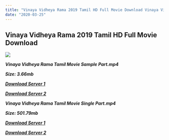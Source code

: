 ```yaml
---
title: "Vinaya Vidheya Rama 2019 Tamil HD Full Movie Download Vinaya Vidheya Rama Tamil HD Movie Download"
date: "2020-03-25"
---
```


## Vinaya Vidheya Rama 2019 Tamil HD Full Movie Download

![](https://images.moviebuff.com/e2ece237-59c3-4050-beef-e41cba384103?w=1000)

**_Vinaya Vidheya Rama Tamil Movie Sample Part.mp4_**

**_Size: 3.66mb_**

**_[Download Server 1](http://dl2.tamilsrcg.xyz/load/2019/Vinaya{dd491190c7c44e72d5bc6265d8d28d52dc406d5dbea1734fee0f652b09d71bf7}20Vidheya{dd491190c7c44e72d5bc6265d8d28d52dc406d5dbea1734fee0f652b09d71bf7}20Rama{dd491190c7c44e72d5bc6265d8d28d52dc406d5dbea1734fee0f652b09d71bf7}20Tamil/Vinaya{dd491190c7c44e72d5bc6265d8d28d52dc406d5dbea1734fee0f652b09d71bf7}20Vidheya{dd491190c7c44e72d5bc6265d8d28d52dc406d5dbea1734fee0f652b09d71bf7}20Rama{dd491190c7c44e72d5bc6265d8d28d52dc406d5dbea1734fee0f652b09d71bf7}20Tamil{dd491190c7c44e72d5bc6265d8d28d52dc406d5dbea1734fee0f652b09d71bf7}20HDRip/Vinaya{dd491190c7c44e72d5bc6265d8d28d52dc406d5dbea1734fee0f652b09d71bf7}20Vidheya{dd491190c7c44e72d5bc6265d8d28d52dc406d5dbea1734fee0f652b09d71bf7}20Rama{dd491190c7c44e72d5bc6265d8d28d52dc406d5dbea1734fee0f652b09d71bf7}20Tamil{dd491190c7c44e72d5bc6265d8d28d52dc406d5dbea1734fee0f652b09d71bf7}20704x300/Vinaya{dd491190c7c44e72d5bc6265d8d28d52dc406d5dbea1734fee0f652b09d71bf7}20Vidheya{dd491190c7c44e72d5bc6265d8d28d52dc406d5dbea1734fee0f652b09d71bf7}20Rama{dd491190c7c44e72d5bc6265d8d28d52dc406d5dbea1734fee0f652b09d71bf7}20(2019){dd491190c7c44e72d5bc6265d8d28d52dc406d5dbea1734fee0f652b09d71bf7}20Tamil{dd491190c7c44e72d5bc6265d8d28d52dc406d5dbea1734fee0f652b09d71bf7}20HDRip{dd491190c7c44e72d5bc6265d8d28d52dc406d5dbea1734fee0f652b09d71bf7}20Sample{dd491190c7c44e72d5bc6265d8d28d52dc406d5dbea1734fee0f652b09d71bf7}20HD.mp4)_**

**_[Download Server 2](http://dl2.tamilsrcg.xyz/load/2019/Vinaya{dd491190c7c44e72d5bc6265d8d28d52dc406d5dbea1734fee0f652b09d71bf7}20Vidheya{dd491190c7c44e72d5bc6265d8d28d52dc406d5dbea1734fee0f652b09d71bf7}20Rama{dd491190c7c44e72d5bc6265d8d28d52dc406d5dbea1734fee0f652b09d71bf7}20Tamil/Vinaya{dd491190c7c44e72d5bc6265d8d28d52dc406d5dbea1734fee0f652b09d71bf7}20Vidheya{dd491190c7c44e72d5bc6265d8d28d52dc406d5dbea1734fee0f652b09d71bf7}20Rama{dd491190c7c44e72d5bc6265d8d28d52dc406d5dbea1734fee0f652b09d71bf7}20Tamil{dd491190c7c44e72d5bc6265d8d28d52dc406d5dbea1734fee0f652b09d71bf7}20HDRip/Vinaya{dd491190c7c44e72d5bc6265d8d28d52dc406d5dbea1734fee0f652b09d71bf7}20Vidheya{dd491190c7c44e72d5bc6265d8d28d52dc406d5dbea1734fee0f652b09d71bf7}20Rama{dd491190c7c44e72d5bc6265d8d28d52dc406d5dbea1734fee0f652b09d71bf7}20Tamil{dd491190c7c44e72d5bc6265d8d28d52dc406d5dbea1734fee0f652b09d71bf7}20704x300/Vinaya{dd491190c7c44e72d5bc6265d8d28d52dc406d5dbea1734fee0f652b09d71bf7}20Vidheya{dd491190c7c44e72d5bc6265d8d28d52dc406d5dbea1734fee0f652b09d71bf7}20Rama{dd491190c7c44e72d5bc6265d8d28d52dc406d5dbea1734fee0f652b09d71bf7}20(2019){dd491190c7c44e72d5bc6265d8d28d52dc406d5dbea1734fee0f652b09d71bf7}20Tamil{dd491190c7c44e72d5bc6265d8d28d52dc406d5dbea1734fee0f652b09d71bf7}20HDRip{dd491190c7c44e72d5bc6265d8d28d52dc406d5dbea1734fee0f652b09d71bf7}20Sample{dd491190c7c44e72d5bc6265d8d28d52dc406d5dbea1734fee0f652b09d71bf7}20HD.mp4)_**

**_Vinaya Vidheya Rama Tamil Movie Single Part.mp4_**

**_Size: 501.79mb_**

**_[Download Server 1](http://dl2.tamilsrcg.xyz/load/2019/Vinaya{dd491190c7c44e72d5bc6265d8d28d52dc406d5dbea1734fee0f652b09d71bf7}20Vidheya{dd491190c7c44e72d5bc6265d8d28d52dc406d5dbea1734fee0f652b09d71bf7}20Rama{dd491190c7c44e72d5bc6265d8d28d52dc406d5dbea1734fee0f652b09d71bf7}20Tamil/Vinaya{dd491190c7c44e72d5bc6265d8d28d52dc406d5dbea1734fee0f652b09d71bf7}20Vidheya{dd491190c7c44e72d5bc6265d8d28d52dc406d5dbea1734fee0f652b09d71bf7}20Rama{dd491190c7c44e72d5bc6265d8d28d52dc406d5dbea1734fee0f652b09d71bf7}20Tamil{dd491190c7c44e72d5bc6265d8d28d52dc406d5dbea1734fee0f652b09d71bf7}20HDRip/Vinaya{dd491190c7c44e72d5bc6265d8d28d52dc406d5dbea1734fee0f652b09d71bf7}20Vidheya{dd491190c7c44e72d5bc6265d8d28d52dc406d5dbea1734fee0f652b09d71bf7}20Rama{dd491190c7c44e72d5bc6265d8d28d52dc406d5dbea1734fee0f652b09d71bf7}20Tamil{dd491190c7c44e72d5bc6265d8d28d52dc406d5dbea1734fee0f652b09d71bf7}20704x300/Vinaya{dd491190c7c44e72d5bc6265d8d28d52dc406d5dbea1734fee0f652b09d71bf7}20Vidheya{dd491190c7c44e72d5bc6265d8d28d52dc406d5dbea1734fee0f652b09d71bf7}20Rama{dd491190c7c44e72d5bc6265d8d28d52dc406d5dbea1734fee0f652b09d71bf7}20(2019){dd491190c7c44e72d5bc6265d8d28d52dc406d5dbea1734fee0f652b09d71bf7}20Tamil{dd491190c7c44e72d5bc6265d8d28d52dc406d5dbea1734fee0f652b09d71bf7}20HDRip{dd491190c7c44e72d5bc6265d8d28d52dc406d5dbea1734fee0f652b09d71bf7}20HD.mp4)_**

**_[Download Server 2](http://dl2.tamilsrcg.xyz/load/2019/Vinaya{dd491190c7c44e72d5bc6265d8d28d52dc406d5dbea1734fee0f652b09d71bf7}20Vidheya{dd491190c7c44e72d5bc6265d8d28d52dc406d5dbea1734fee0f652b09d71bf7}20Rama{dd491190c7c44e72d5bc6265d8d28d52dc406d5dbea1734fee0f652b09d71bf7}20Tamil/Vinaya{dd491190c7c44e72d5bc6265d8d28d52dc406d5dbea1734fee0f652b09d71bf7}20Vidheya{dd491190c7c44e72d5bc6265d8d28d52dc406d5dbea1734fee0f652b09d71bf7}20Rama{dd491190c7c44e72d5bc6265d8d28d52dc406d5dbea1734fee0f652b09d71bf7}20Tamil{dd491190c7c44e72d5bc6265d8d28d52dc406d5dbea1734fee0f652b09d71bf7}20HDRip/Vinaya{dd491190c7c44e72d5bc6265d8d28d52dc406d5dbea1734fee0f652b09d71bf7}20Vidheya{dd491190c7c44e72d5bc6265d8d28d52dc406d5dbea1734fee0f652b09d71bf7}20Rama{dd491190c7c44e72d5bc6265d8d28d52dc406d5dbea1734fee0f652b09d71bf7}20Tamil{dd491190c7c44e72d5bc6265d8d28d52dc406d5dbea1734fee0f652b09d71bf7}20704x300/Vinaya{dd491190c7c44e72d5bc6265d8d28d52dc406d5dbea1734fee0f652b09d71bf7}20Vidheya{dd491190c7c44e72d5bc6265d8d28d52dc406d5dbea1734fee0f652b09d71bf7}20Rama{dd491190c7c44e72d5bc6265d8d28d52dc406d5dbea1734fee0f652b09d71bf7}20(2019){dd491190c7c44e72d5bc6265d8d28d52dc406d5dbea1734fee0f652b09d71bf7}20Tamil{dd491190c7c44e72d5bc6265d8d28d52dc406d5dbea1734fee0f652b09d71bf7}20HDRip{dd491190c7c44e72d5bc6265d8d28d52dc406d5dbea1734fee0f652b09d71bf7}20HD.mp4)_**

